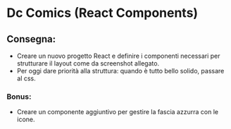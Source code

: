 Dc Comics (React Components)
===
## Consegna:
- Creare un nuovo progetto React e definire i componenti necessari per strutturare il layout come da screenshot allegato.
- Per oggi dare priorità alla struttura: quando è tutto bello solido, passare al css.

### Bonus:
- Creare un componente aggiuntivo per gestire la fascia azzurra con le icone.